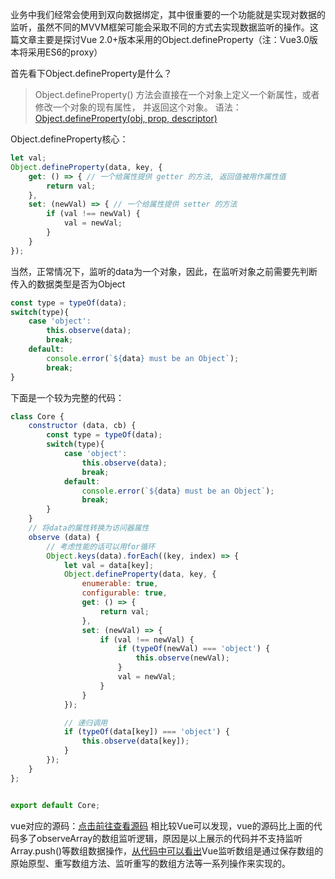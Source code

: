 业务中我们经常会使用到双向数据绑定，其中很重要的一个功能就是实现对数据的监听，虽然不同的MVVM框架可能会采取不同的方式去实现数据监听的操作。这篇文章主要是探讨Vue 2.0+版本采用的Object.defineProperty（注：Vue3.0版本将采用ES6的proxy）

首先看下Object.defineProperty是什么？
> Object.defineProperty() 方法会直接在一个对象上定义一个新属性，或者修改一个对象的现有属性， 并返回这个对象。
语法：[Object.defineProperty(obj, prop, descriptor)](https://developer.mozilla.org/zh-CN/docs/Web/JavaScript/Reference/Global_Objects/Object/defineProperty)

Object.defineProperty核心：
```javascript
let val;
Object.defineProperty(data, key, {
    get: () => { // 一个给属性提供 getter 的方法, 返回值被用作属性值
        return val;
    },
    set: (newVal) => { // 一个给属性提供 setter 的方法
        if (val !== newVal) {
            val = newVal;
        }
    }
});
```
当然，正常情况下，监听的data为一个对象，因此，在监听对象之前需要先判断传入的数据类型是否为Object
```javascript
const type = typeOf(data);
switch(type){
    case 'object':
        this.observe(data);
        break;
    default:
        console.error(`${data} must be an Object`);
        break;
}
```

下面是一个较为完整的代码：
```javascript
class Core {
    constructor (data, cb) {
        const type = typeOf(data);
        switch(type){
            case 'object':
                this.observe(data);
                break;
            default:
                console.error(`${data} must be an Object`);
                break;
        }
    }
    // 将data的属性转换为访问器属性
    observe (data) {
        // 考虑性能的话可以用for循环
        Object.keys(data).forEach((key, index) => {
            let val = data[key];
            Object.defineProperty(data, key, {
                enumerable: true,
                configurable: true,
                get: () => {
                    return val;
                },
                set: (newVal) => {
                    if (val !== newVal) {
                        if (typeOf(newVal) === 'object') {
                            this.observe(newVal);
                        }
                        val = newVal;
                    }
                }
            });

            // 递归调用
            if (typeOf(data[key]) === 'object') {
                this.observe(data[key]);
            }
        });
    }
};


export default Core;
```

vue对应的源码：[点击前往查看源码](https://github.com/vuejs/vue/blob/dev/src/core/observer/index.js)
相比较Vue可以发现，vue的源码比上面的代码多了observeArray的数组监听逻辑，原因是以上展示的代码并不支持监听Array.push()等数组数据操作，[从代码中可以看出](https://github.com/vuejs/vue/blob/dev/src/core/observer/array.js)Vue监听数组是通过保存数组的原始原型、重写数组方法、监听重写的数组方法等一系列操作来实现的。